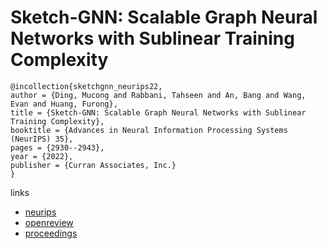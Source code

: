 # Sketch-GNN: Scalable Graph Neural Networks with Sublinear Training Complexity

```
@incollection{sketchgnn_neurips22,
author = {Ding, Mucong and Rabbani, Tahseen and An, Bang and Wang, Evan and Huang, Furong},
title = {Sketch-GNN: Scalable Graph Neural Networks with Sublinear Training Complexity},
booktitle = {Advances in Neural Information Processing Systems (NeurIPS) 35},
pages = {2930--2943},
year = {2022},
publisher = {Curran Associates, Inc.}
}
```

links
- [neurips](https://nips.cc/Conferences/2022/Schedule?showEvent=53872)
- [openreview](https://openreview.net/forum?id=4PJbcrW_7wC)
- [proceedings](https://papers.nips.cc//paper_files/paper/2022/hash/1385753b9661cd2d9f2cb8958dec985b-Abstract-Conference.html)
